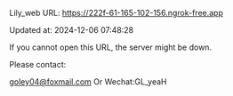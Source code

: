 Lily_web URL: https://222f-61-165-102-156.ngrok-free.app

Updated at: 2024-12-06 07:48:28

If you cannot open this URL, the server might be down.

Please contact: 

goley04@foxmail.com Or Wechat:GL_yeaH